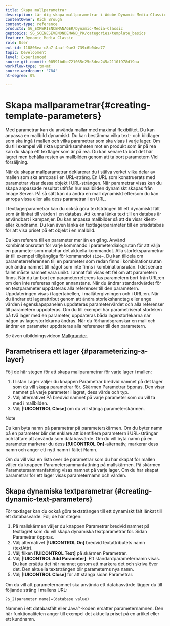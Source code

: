 ```yaml
---
title: Skapa mallparametrar
description: Lär dig skapa mallparametrar i Adobe Dynamic Media Classic.
contentOwner: Rick Brough
content-type: reference
products: SG_EXPERIENCEMANAGER/Dynamic-Media-Classic
geptopics: SG_SCENESEVENONDEMAND_PK/categories/template_basics
feature: Dynamic Media Classic
role: User
exl-id: 118806ea-c8a7-4aaf-9ae3-739c6b04ea77
topic: Development
level: Experienced
source-git-commit: 00591bdbe721035e25d3dea245a2110f978d19aa
workflow-type: tm+mt
source-wordcount: '784'
ht-degree: 0%

---
```


# Skapa mallparametrar{#creating-template-parameters}

Med parametrar kan du använda mallar med maximal flexibilitet. Du kan anpassa en mallbild dynamiskt. Du kan bestämma vilka text- och bildlager som ska ingå i mallen och vilka parametrar som ska visas i varje lager. Om du till exempel vill rikta uppmärksamheten mot en produkt som är på rea kan du skapa ett textlager som är på rea. Du kan senare ta bort det här lagret men behålla resten av mallbilden genom att ta bort parametern Vid försäljning.

När du skapar mallparametrar deklarerar du i själva verket vilka delar av mallen som ska anropas i en URL-sträng. En URL som konstruerats med parametrar visar dessa objekt i URL-strängen. När parametrar visas kan du skapa anpassade resultat utifrån hur mallbilden dynamiskt skapas från Image Server. På så sätt kan du ändra en mall dynamiskt eftersom du kan anropa vissa eller alla dess parametrar i en URL.

I textlagerparametrar kan du också göra textsträngen till ett dynamiskt fält som är länkat till värden i en databas. Att kunna länka text till en databas är användbart i kampanjer. Du kan anpassa mallbilder så att de visar klient- eller kundnamn. Du kan även länka en textlagerparameter till en prisdatabas för att visa priset på ett objekt i en mallbild.

Du kan referera till en parameter mer än en gång. Använd kombinationsrutan för varje kommando i parameterdialogrutan för att välja en parameter som matchar det aktuella kommandot. Alla storleksparametrar är till exempel tillgängliga för kommandot `size=`. Du kan tilldela om parameterreferensen till en parameter som redan finns i kombinationsrutan och ändra namnet till något som inte finns i kombinationsrutan. I det senare fallet måste namnet vara unikt. I annat fall visas ett fel om att parametern finns. När du tar bort en parameterreferens tas parametern bort från URL:en om den inte refereras någon annanstans. När du ändrar standardvärdet för en textparameter uppdateras alla referenser till den parametern. Uppdateringen visas i lagertabellen, i mallåtergivningen och i URL:en. När du ändrar ett lagerattribut genom att ändra storlekshandtag eller ange värden i egenskapspanelen uppdateras parametervärdet och alla referenser till parametern uppdateras. Om du till exempel har parametriserat storleken på två lager med en parameter, uppdateras båda lagerstorlekarna när någon av lagerstorlekarna ändras. När du förhandsgranskar en mall och ändrar en parameter uppdateras alla referenser till den parametern.

Se även utbildningsvideon [Mallgrunder](https://s7d5.scene7.com/s7viewers/html5/VideoViewer.html?videoserverurl=https://s7d5.scene7.com/is/content/&emailurl=https://s7d5.scene7.com/s7/emailFriend&serverUrl=https://s7d5.scene7.com/is/image/&config=Scene7SharedAssets/Universal_HTML5_Video&contenturl=https://s7d5.scene7.com/skins/&asset=S7tutorials/553_Template%20Basics_converted%20renamed_Dynamic%20Banners-AVS).

## Parametrisera ett lager {#parameterizing-a-layer}

Följ de här stegen för att skapa mallparametrar för varje lager i mallen:

1. I listan Lager väljer du knappen Parametrar bredvid namnet på det lager som du vill skapa parametrar för. Skärmen Parametrar öppnas. Den visar namnet på varje parameter i lagret, dess värde och typ.
1. Välj alternativet På bredvid namnet på varje parameter som du vill ta med i mallbilden.
1. Välj **[!UICONTROL Close]** om du vill stänga parameterskärmen.

>[!NOTE]
>
>Du kan byta namn på parametrar på parameterskärmen. Om du byter namn på en parameter blir det enklare att identifiera parametern i URL-strängar och lättare att använda som databasvärde. Om du vill byta namn på en parameter markerar du dess **[!UICONTROL On]**-alternativ, markerar dess namn och anger ett nytt namn i fältet Namn.

Om du vill visa en lista över de parametrar som du har skapat för mallen väljer du knappen Parametersammanfattning på mallskärmen. På skärmen Parametersammanfattning visas namnet på varje lager. Om du har skapat parametrar för ett lager visas parameternamn och värden.

## Skapa dynamiska textparametrar {#creating-dynamic-text-parameters}

För textlager kan du också göra textsträngen till ett dynamiskt fält länkat till ett databasvärde. Följ de här stegen:

1. På mallskärmen väljer du knappen Parametrar bredvid namnet på textlagret som du vill skapa dynamiska textparametrar för. Sidan Parametrar öppnas.
1. Välj alternativet **[!UICONTROL On]** bredvid textattributets namn (textAttr).
1. Välj fliken **[!UICONTROL Text]** på skärmen Parametrar.
1. Välj **[!UICONTROL Add Parameter]**. Ett standardparameternamn visas. Du kan ersätta det här namnet genom att markera det och skriva över det. Den aktuella textsträngen blir parameterns nya namn.
1. Välj **[!UICONTROL Close]** för att stänga sidan Parametrar.

Om du vill att parameternamnet ska använda ett databasvärde lägger du till följande sträng i mallens URL:

```as3
?$_2(parameter name)=(database value)
```

Namnen i ett databasfält eller Java™-koden ersätter parameternamnen. Den här funktionaliteten anger till exempel det aktuella priset på en artikel eller ett kundnamn.
